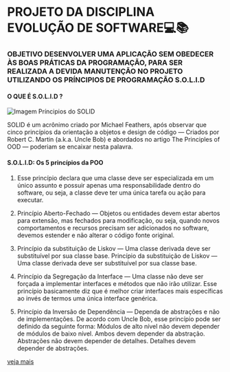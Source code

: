 # **PROJETO DA DISCIPLINA EVOLUÇÃO DE SOFTWARE**💻:books:

### OBJETIVO DESENVOLVER UMA APLICAÇÃO SEM OBEDECER ÀS BOAS PRÁTICAS DA PROGRAMAÇÃO, PARA SER REALIZADA A DEVIDA MANUTENÇÃO NO PROJETO UTILIZANDO OS PRÍNCIPIOS DE PROGRAMAÇÃO S.O.L.I.D

#### **O QUE É S.O.L.I.D ?**

![Imagem Príncipios do SOLID](https://media.licdn.com/dms/image/C4E12AQHr5_KLIxMJsw/article-cover_image-shrink_720_1280/0/1615583638962?e=2147483647&v=beta&t=oK8LSYxb5dJKsI_5AE7DbT8xcHEM46UIW2qRZCijHuo)

SOLID é um acrônimo criado por Michael Feathers, após observar que cinco princípios da orientação a objetos e design de código — Criados por Robert C. Martin (a.k.a. Uncle Bob) e abordados no artigo The Principles of OOD — poderiam se encaixar nesta palavra.

#### **S.O.L.I.D: Os 5 princípios da POO**

1. Esse princípio declara que uma classe deve ser especializada em um único assunto e possuir apenas uma responsabilidade dentro do software, ou seja, a classe deve ter uma única tarefa ou ação para executar.

2. Princípio Aberto-Fechado — Objetos ou entidades devem estar abertos para extensão, mas fechados para modificação, ou seja, quando novos comportamentos e recursos precisam ser adicionados no software, devemos estender e não alterar o código fonte original.

3. Princípio da substituição de Liskov — Uma classe derivada deve ser substituível por sua classe base. Princípio da substituição de Liskov — Uma classe derivada deve ser substituível por sua classe base.

4. Princípio da Segregação da Interface — Uma classe não deve ser forçada a implementar interfaces e métodos que não irão utilizar. Esse princípio basicamente diz que é melhor criar interfaces mais específicas ao invés de termos uma única interface genérica.

5. Princípio da Inversão de Dependência — Dependa de abstrações e não de implementações. De acordo com Uncle Bob, esse princípio pode ser definido da seguinte forma: Módulos de alto nível não devem depender de módulos de baixo nível. Ambos devem depender da abstração. Abstrações não devem depender de detalhes. Detalhes devem depender de abstrações.


[veja mais ](https://medium.com/desenvolvendo-com-paixao/o-que-%C3%A9-solid-o-guia-completo-para-voc%C3%AA-entender-os-5-princ%C3%ADpios-da-poo-2b937b3fc530)
